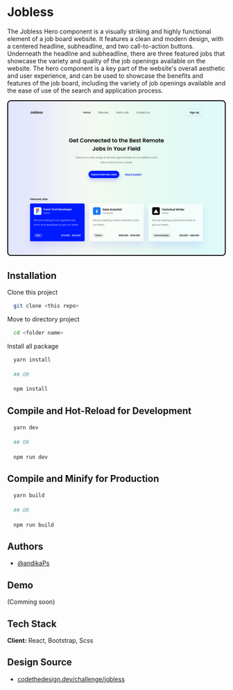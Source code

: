# Jobless

The Jobless Hero component is a visually striking and highly functional element of a job board website. It features a clean and modern design, with a centered headline, subheadline, and two call-to-action buttons. Underneath the headline and subheadline, there are three featured jobs that showcase the variety and quality of the job openings available on the website. The hero component is a key part of the website's overall aesthetic and user experience, and can be used to showcase the benefits and features of the job board, including the variety of job openings available and the ease of use of the search and application process.

<img src="./banner.png" alt="banner" />

## Installation

Clone this project

```bash
  git clone <this repo>
```

Move to directory project

```bash
  cd <folder name>
```

Install all package

```bash
  yarn install

  ## OR

  npm install
```

## Compile and Hot-Reload for Development

```bash
  yarn dev

  ## OR

  npm run dev
```

## Compile and Minify for Production

```bash
  yarn build

  ## OR

  npm run build
```

## Authors

- [@andikaPs](https://github.com/andikaPs)

## Demo

(Comming soon)

## Tech Stack

**Client:** React, Bootstrap, Scss

## Design Source

- [codethedesign.dev/challenge/jobless](https://codedesign.dev/challenge/jobless)
